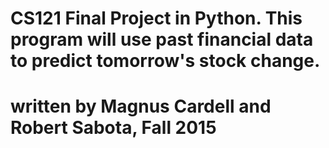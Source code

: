# CS121 Final Project in Python. This program will use past financial data to predict tomorrow's stock change. 

# written by Magnus Cardell and Robert Sabota, Fall 2015
